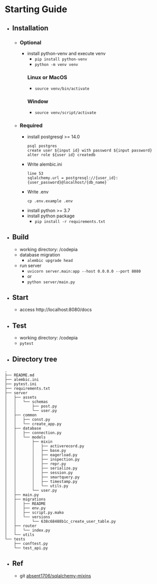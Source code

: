 # Starting Guide

- ## Installation
    - ### Optional
        - install python-venv and execute venv
            - `pip install python-venv`
            - `python -m venv venv`
            ### Linux or MacOS
            - `source venv/bin/activate`
            ### Window
            - `source venv/script/activate`

    - ### Required
        - install postgresql >= 14.0
            ```
            psql postgres
            create user ${input id} with password ${input password}
            alter role ${user id} createdb
            ```
        - Write alembic.ini
            ```
            line 53
            sqlalchemy.url = postgresql://{user_id}:{user_password}@localhost/{db_name}
            ```
        - Write .env
            ```
            cp .env.example .env
            ```
        - install python >= 3.7
        - install python package
            - `pip install -r requirements.txt`

- ## Build
    - working directory: /codepia
    - database migration
        - `alembic upgrade head`
    - run server
        - `uvicorn server.main:app --host 0.0.0.0 --port 8080`
        - or
        - `python server/main.py`

- ## Start
    - access http://localhost:8080/docs

- ## Test
    - working directory: /codepia
    - `pytest`

- ## Directory tree
```
.
├── README.md
├── alembic.ini
├── pytest.ini
├── requirements.txt
├── server
│   ├── assets
│   │   └── schemas
│   │       ├── post.py
│   │       └── user.py
│   ├── common
│   │   ├── const.py
│   │   └── create_app.py
│   ├── database
│   │   ├── connection.py
│   │   └── models
│   │       ├── mixin
│   │       │   ├── activerecord.py
│   │       │   ├── base.py
│   │       │   ├── eagerload.py
│   │       │   ├── inspection.py
│   │       │   ├── repr.py
│   │       │   ├── serialize.py
│   │       │   ├── session.py
│   │       │   ├── smartquery.py
│   │       │   ├── timestamp.py
│   │       │   └── utils.py
│   │       └── user.py
│   ├── main.py
│   ├── migrations
│   │   ├── README
│   │   ├── env.py
│   │   ├── script.py.mako
│   │   └── versions
│   │       └── 638c68488b1c_create_user_table.py
│   ├── router
│   │   └── index.py
│   └── utils
└── tests
    ├── conftest.py
    └── test_api.py
```

- ## Ref
    - git [absent1706/sqlalchemy-mixins](https://github.com/absent1706/sqlalchemy-mixins)